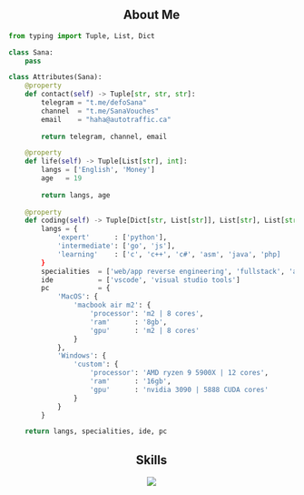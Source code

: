 <!-- <p align="center">
    <img alt="" src=https://img.shields.io/github/stars/xtekky?style=for-the-badge&?affiliations=OWNER%2CCOLLABORATOR />
    <img alt="" src=https://komarev.com/ghpvc/?username=xtekky&style=for-the-badge />
</p> -->


<h2 align="center">About Me </h2>

```python
from typing import Tuple, List, Dict

class Sana:
    pass

class Attributes(Sana):
    @property
    def contact(self) -> Tuple[str, str, str]:
        telegram = "t.me/defoSana"
        channel  = "t.me/SanaVouches"
        email    = "haha@autotraffic.ca"
	    
        return telegram, channel, email

    @property
    def life(self) -> Tuple[List[str], int]:
        langs = ['English', 'Money']
        age   = 19
		
        return langs, age
	
    @property
    def coding(self) -> Tuple[Dict[str, List[str]], List[str], List[str], Dict[str]]:
        langs = {
            'expert'      : ['python'],
            'intermediate': ['go', 'js'],
            'learning'    : ['c', 'c++', 'c#', 'asm', 'java', 'php]
        }
        specialities  = ['web/app reverse engineering', 'fullstack', 'ai']
        ide           = ['vscode', 'visual studio tools']
        pc            = {
            'MacOS': {
                'macbook air m2': {
                    'processor': 'm2 | 8 cores',
                    'ram'      : '8gb',
                    'gpu'      : 'm2 | 8 cores'
                }
            },
            'Windows': {
                'custom': {
                    'processor': 'AMD ryzen 9 5900X | 12 cores',
                    'ram'      : '16gb',
                    'gpu'      : 'nvidia 3090 | 5888 CUDA cores'
                }
            }
        }

	return langs, specialities, ide, pc
```

<h2 align="center">Skills </h2>

<p align="center">
  <a href="https://skillicons.dev">
    <img src="https://skillicons.dev/icons?i=python,golang,vscode,androidstudio,c,cs,cpp,js,css,html" />
  </a>
</p>

<p href="https://discord.gg/SanaSolutions" align="center">
    <img alt="" src="https://github-readme-stats.vercel.app/api?username=SanaSins&theme=tokyonight&show_icons=true">
</p>

</p>
</p>
